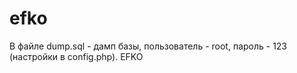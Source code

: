 # efko
В файле dump.sql - дамп базы, пользователь - root, пароль - 123 (настройки в config.php).
EFKO
